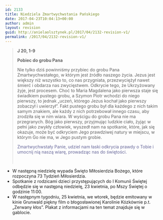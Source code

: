 ```yaml
---
id: 2133
title: Niedziela Zmartwychwstania Pańskiego
date: 2017-04-23T10:04:13+00:00
author: admin
layout: revision
guid: http://anielaolsztynek.pl/2017/04/2132-revision-v1/
permalink: /2017/04/2132-revision-v1/
---
```

> **J 20, 1-9**
> 
> **Pobiec do grobu Pana**
> 
> Nie tylko dziś powinniśmy przybiec do grobu Pana Zmartwychwstałego, w którym jest źródło naszego życia. Jezus jest większy niż wszystko to, co nas przygniata, przezwyciężył nawet śmierć i obdarza nas zwycięstwem. Odkrycie tego, że Ukrzyżowany żyje, jest procesem. Choć to Maria Magdalena jako pierwsza staje się świadkiem pustego grobu, a Szymon Piotr wchodzi do niego pierwszy, to jednak &#8222;uczeń, którego Jezus kochał jako pierwszy zobaczył i uwierzył&#8221;. Fakt pustego grobu był dla każdego z nich takim samym znakiem, ale każdy z nich potrzebował innego czasu, aby zrodziła się w nim wiara. W wyścigu do grobu Pana nie ma przegranych. Bóg jako pierwszy, przyjmując ludzkie ciało, żyjąc w pełni jako zwykły człowiek, wyszedł nam na spotkanie, które, jak się okazuje, może być odkryciem Jego prawdziwej natury w miejscu, w którym Go nie ma, w Jego pustym grobie.
> 
> <span style="color: #666699;">Zmartwychwstały Panie, udziel nam łaski odkrycia prawdy o Tobie i umocnij nią naszą wiarę, prowadząc nas do świętości.</span>
> 
> &nbsp;

  * W następną niedzielę wypada Święto Miłosierdzia Bożego, które rozpoczyna 73 Tydzień Miłosierdzia.
  * Spotkanie z rodzicami dzieci przystępujących do I Komunii Świętej odbędzie się w następną niedzielę, 23 kwietnia, po Mszy Świętej o godzinie 11:00.
  * W następnym tygodniu, 25 kwietnia, we wtorek, będzie emitowany w kinie Grunwald piękny film o błogosławionej Karolinie Kózkównie p.t. &#8222;Zerwany kłos&#8221;. Plakat z informacjami na ten temat znajduje się w gablocie.